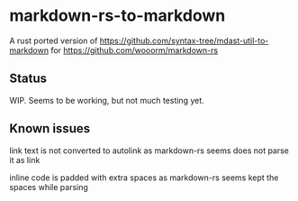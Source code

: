# markdown-rs-to-markdown
A rust ported version of https://github.com/syntax-tree/mdast-util-to-markdown for https://github.com/wooorm/markdown-rs

## Status
WIP. Seems to be working, but not much testing yet.

## Known issues

link text is not converted to autolink as markdown-rs seems does not parse it as link

inline code is padded with extra spaces as markdown-rs seems kept the spaces while parsing
